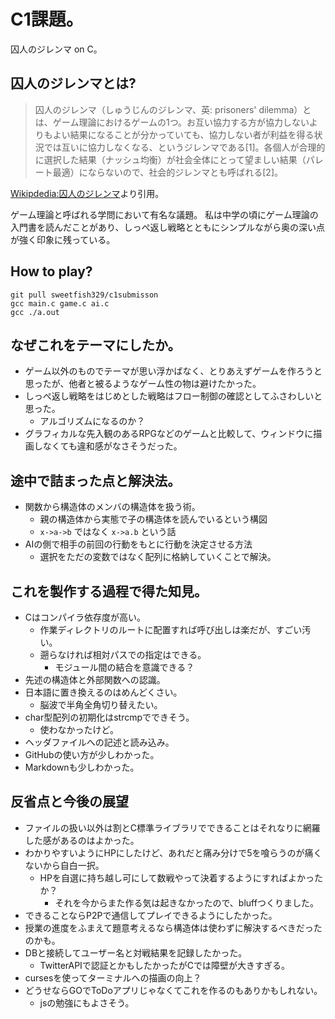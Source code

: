 C1課題。
============

囚人のジレンマ on C。

囚人のジレンマとは?
------------

>囚人のジレンマ（しゅうじんのジレンマ、英: prisoners' dilemma）とは、ゲーム理論におけるゲームの1つ。お互い協力する方が協力しないよりもよい結果になることが分かっていても、協力しない者が利益を得る状況では互いに協力しなくなる、というジレンマである[1]。各個人が合理的に選択した結果（ナッシュ均衡）が社会全体にとって望ましい結果（パレート最適）にならないので、社会的ジレンマとも呼ばれる[2]。

[Wikipdedia:囚人のジレンマ](https://ja.wikipedia.org/wiki/囚人のジレンマ)より引用。


ゲーム理論と呼ばれる学問において有名な議題。
私は中学の頃にゲーム理論の入門書を読んだことがあり、しっぺ返し戦略とともにシンプルながら奥の深い点が強く印象に残っている。



How to play?
------------
<!-- Download .exe files from Realeses. -->
<!--  -->
<!-- or -->

```
git pull sweetfish329/c1submisson
gcc main.c game.c ai.c 
gcc ./a.out
```

なぜこれをテーマにしたか。
------------
- ゲーム以外のものでテーマが思い浮かばなく、とりあえずゲームを作ろうと思ったが、他者と被るようなゲーム性の物は避けたかった。
- しっぺ返し戦略をはじめとした戦略はフロー制御の確認としてふさわしいと思った。
  - アルゴリズムになるのか？
- グラフィカルな先入観のあるRPGなどのゲームと比較して、ウィンドウに描画しなくても違和感がなさそうだった。
  
途中で詰まった点と解決法。
-----------
- 関数から構造体のメンバの構造体を扱う術。
  - 親の構造体から実態で子の構造体を読んでいるという構図
  - `x->a->b` ではなく `x->a.b` という話
- AIの側で相手の前回の行動をもとに行動を決定させる方法
  - 選択をただの変数ではなく配列に格納していくことで解決。


これを製作する過程で得た知見。
------------
- Cはコンパイラ依存度が高い。
  - 作業ディレクトリのルートに配置すれば呼び出しは楽だが、すごい汚い。
  - 遡らなければ相対パスでの指定はできる。
    - モジュール間の結合を意識できる？
- 先述の構造体と外部関数への認識。
- 日本語に置き換えるのはめんどくさい。
  - 脳波で半角全角切り替えたい。
- char型配列の初期化はstrcmpでできそう。
  - 使わなかったけど。
- ヘッダファイルへの記述と読み込み。
- GitHubの使い方が少しわかった。
- Markdownも少しわかった。

反省点と今後の展望
------------
- ファイルの扱い以外は割とC標準ライブラリでできることはそれなりに網羅した感があるのはよかった。
- わかりやすいようにHPにしたけど、あれだと痛み分けで5を喰らうのが痛くないから自白一択。
  - HPを自選に持ち越し可にして数戦やって決着するようにすればよかったか？
    - それを今からまた作る気は起きなかったので、bluffつくりました。
- できることならP2Pで通信してプレイできるようにしたかった。
- 授業の進度をふまえて題意考えるなら構造体は使わずに解決するべきだったのかも。
- DBと接続してユーザー名と対戦結果を記録したかった。
  - TwitterAPIで認証とかもしたかったがCでは障壁が大きすぎる。
- cursesを使ってターミナルへの描画の向上？
- どうせならGOでToDoアプリじゃなくてこれを作るのもありかもしれない。
  - jsの勉強にもよさそう。